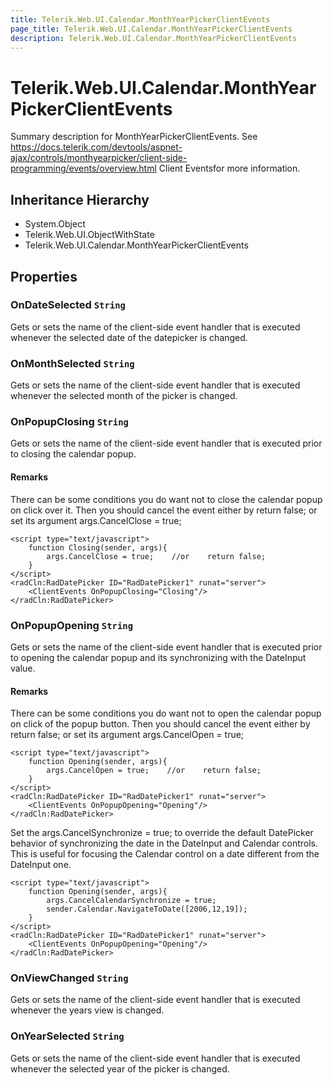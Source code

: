 ```yaml
---
title: Telerik.Web.UI.Calendar.MonthYearPickerClientEvents
page_title: Telerik.Web.UI.Calendar.MonthYearPickerClientEvents
description: Telerik.Web.UI.Calendar.MonthYearPickerClientEvents
---
```


# Telerik.Web.UI.Calendar.MonthYearPickerClientEvents

Summary description for MonthYearPickerClientEvents.
            See https://docs.telerik.com/devtools/aspnet-ajax/controls/monthyearpicker/client-side-programming/events/overview.html Client Eventsfor more information.

## Inheritance Hierarchy

* System.Object
* Telerik.Web.UI.ObjectWithState
* Telerik.Web.UI.Calendar.MonthYearPickerClientEvents

## Properties

###  OnDateSelected `String`

Gets or sets the name of the client-side event handler that is executed whenever
                the selected date of the datepicker is changed.

###  OnMonthSelected `String`

Gets or sets the name of the client-side event handler that is executed whenever the selected month of the picker is changed.

###  OnPopupClosing `String`

Gets or sets the name of the client-side event handler that is executed prior to
            closing the calendar popup.

#### Remarks
There can be some conditions you do want not to close the calendar popup on
click over it. Then you should cancel the event either by return false; or
set its argument args.CancelClose = true;
````ASPX
<script type="text/javascript">
    function Closing(sender, args){    
        args.CancelClose = true;    //or    return false;
    }
</script>
<radCln:RadDatePicker ID="RadDatePicker1" runat="server">
    <ClientEvents OnPopupClosing="Closing"/>
</radCln:RadDatePicker>
````
###  OnPopupOpening `String`

Gets or sets the name of the client-side event handler that is executed prior to
            opening the calendar popup and its synchronizing with the DateInput value.

#### Remarks
There can be some conditions you do want not to open the calendar popup on
                click of the popup button. Then you should cancel the event either by return
                false; or set its argument args.CancelOpen = true;
````ASPX
<script type="text/javascript">
    function Opening(sender, args){    
        args.CancelOpen = true;    //or    return false;
    }
</script>
<radCln:RadDatePicker ID="RadDatePicker1" runat="server">    
    <ClientEvents OnPopupOpening="Opening"/>
</radCln:RadDatePicker>
````
Set the args.CancelSynchronize = true; to override the default
DatePicker behavior of synchronizing the date in the DateInput and Calendar
controls. This is useful for focusing the Calendar control on a date different from
the DateInput one.
````ASPX
<script type="text/javascript">
    function Opening(sender, args){    
        args.CancelCalendarSynchronize = true;    
        sender.Calendar.NavigateToDate([2006,12,19]);
    }
</script>
<radCln:RadDatePicker ID="RadDatePicker1" runat="server"> 
    <ClientEvents OnPopupOpening="Opening"/>
</radCln:RadDatePicker>
````

###  OnViewChanged `String`

Gets or sets the name of the client-side event handler that is executed whenever the years view is changed.

###  OnYearSelected `String`

Gets or sets the name of the client-side event handler that is executed whenever the selected year of the picker is changed.

